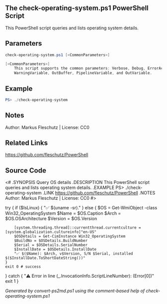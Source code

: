 ## The check-operating-system.ps1 PowerShell Script

This PowerShell script queries and lists operating system details.

## Parameters
```powershell
check-operating-system.ps1 [<CommonParameters>]

[<CommonParameters>]
    This script supports the common parameters: Verbose, Debug, ErrorAction, ErrorVariable, WarningAction, 
    WarningVariable, OutBuffer, PipelineVariable, and OutVariable.
```

## Example
```powershell
PS> ./check-operating-system

```

## Notes
Author: Markus Fleschutz | License: CC0

## Related Links
https://github.com/fleschutz/PowerShell

## Source Code
<#
.SYNOPSIS
	Query OS details
.DESCRIPTION
	This PowerShell script queries and lists operating system details.
.EXAMPLE
	PS> ./check-operating-system
.LINK
	https://github.com/fleschutz/PowerShell
.NOTES
	Author: Markus Fleschutz | License: CC0
#>

try {
	if ($IsLinux) {
		"✅ $(uname -sr)."
	} else {
		$OS = Get-WmiObject -class Win32_OperatingSystem
		$Name = $OS.Caption
		$Arch = $OS.OSArchitecture
		$Version = $OS.Version

		[system.threading.thread]::currentthread.currentculture = [system.globalization.cultureinfo]"en-US"
		$OSDetails = Get-CimInstance Win32_OperatingSystem
		$BuildNo = $OSDetails.BuildNumber
		$Serial = $OSDetails.SerialNumber
		$InstallDate = $OSDetails.InstallDate
		"✅ $($Name): $Arch, v$Version, S/N $Serial, installed $($InstallDate.ToShortDateString())"
	} 
	exit 0 # success
} catch {
	"⚠️ Error in line $($_.InvocationInfo.ScriptLineNumber): $($Error[0])"
	exit 1
}

*Generated by convert-ps2md.ps1 using the comment-based help of check-operating-system.ps1*
